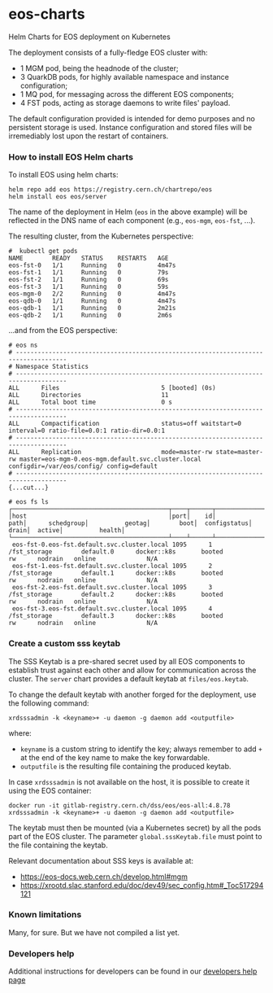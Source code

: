 # eos-charts

Helm Charts for EOS deployment on Kubernetes

The deployment consists of a fully-fledge EOS cluster with:
- 1 MGM pod, being the headnode of the cluster;
- 3 QuarkDB pods, for highly available namespace and instance configuration;
- 1 MQ pod, for messaging across the different EOS components;
- 4 FST pods, acting as storage daemons to write files' payload.

The default configuration provided is intended for demo purposes and no persistent storage is used. Instance configuration and stored files will be irremediably lost upon the restart of containers.


### How to install EOS Helm charts

To install EOS using helm charts:
```
helm repo add eos https://registry.cern.ch/chartrepo/eos
helm install eos eos/server
```

The name of the deployment in Helm (`eos` in the above example) will be reflected in the DNS name of each component (e.g., `eos-mgm`, `eos-fst`, ...).


The resulting cluster, from the Kubernetes perspective:
```
#  kubectl get pods
NAME        READY   STATUS    RESTARTS   AGE
eos-fst-0   1/1     Running   0          4m47s
eos-fst-1   1/1     Running   0          79s
eos-fst-2   1/1     Running   0          69s
eos-fst-3   1/1     Running   0          59s
eos-mgm-0   2/2     Running   0          4m47s
eos-qdb-0   1/1     Running   0          4m47s
eos-qdb-1   1/1     Running   0          2m21s
eos-qdb-2   1/1     Running   0          2m6s
```

...and from the EOS perspective:
```
# eos ns
# ------------------------------------------------------------------------------------
# Namespace Statistics
# ------------------------------------------------------------------------------------
ALL      Files                            5 [booted] (0s)
ALL      Directories                      11
ALL      Total boot time                  0 s
# ------------------------------------------------------------------------------------
ALL      Compactification                 status=off waitstart=0 interval=0 ratio-file=0.0:1 ratio-dir=0.0:1
# ------------------------------------------------------------------------------------
ALL      Replication                      mode=master-rw state=master-rw master=eos-mgm-0.eos-mgm.default.svc.cluster.local configdir=/var/eos/config/ config=default
# ------------------------------------------------------------------------------------
{...cut...}

# eos fs ls
┌───────────────────────────────────────────┬────┬──────┬────────────────────────────────┬────────────────┬────────────────┬────────────┬──────────────┬────────────┬────────┬────────────────┐
│host                                       │port│    id│                            path│      schedgroup│          geotag│        boot│  configstatus│       drain│  active│          health│
└───────────────────────────────────────────┴────┴──────┴────────────────────────────────┴────────────────┴────────────────┴────────────┴──────────────┴────────────┴────────┴────────────────┘
 eos-fst-0.eos-fst.default.svc.cluster.local 1095      1                     /fst_storage        default.0      docker::k8s       booted             rw      nodrain   online              N/A 
 eos-fst-1.eos-fst.default.svc.cluster.local 1095      2                     /fst_storage        default.1      docker::k8s       booted             rw      nodrain   online              N/A 
 eos-fst-2.eos-fst.default.svc.cluster.local 1095      3                     /fst_storage        default.2      docker::k8s       booted             rw      nodrain   online              N/A 
 eos-fst-3.eos-fst.default.svc.cluster.local 1095      4                     /fst_storage        default.3      docker::k8s       booted             rw      nodrain   online              N/A 
```


### Create a custom sss keytab
The SSS Keytab is a pre-shared secret used by all EOS components to establish trust against each other and allow for communication across the cluster. The `server` chart provides a default keytab at `files/eos.keytab`.

To change the default keytab with another forged for the deployment, use the following command:
```
xrdsssadmin -k <keyname>+ -u daemon -g daemon add <outputfile>
```
where:
- `keyname` is a custom string to identify the key; always remember to add `+` at the end of the key name to make the key forwardable.
- `outputfile` is the resulting file containing the produced keytab.

In case `xrdsssadmin` is not available on the host, it is possible to create it using the EOS container:
```
docker run -it gitlab-registry.cern.ch/dss/eos/eos-all:4.8.78
xrdsssadmin -k <keyname>+ -u daemon -g daemon add <outputfile>
```

The keytab must then be mounted (via a Kubernetes secret) by all the pods part of the EOS cluster.
The parameter `global.sssKeytab.file` must point to the file containing the keytab.

Relevant documentation about SSS keys is available at:
- https://eos-docs.web.cern.ch/develop.html#mgm
- https://xrootd.slac.stanford.edu/doc/dev49/sec_config.htm#_Toc517294121


### Known limitations
Many, for sure. But we have not compiled a list yet.

### Developers help
Additional instructions for developers can be found in our [developers help page](docs/README.md)

